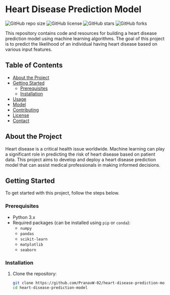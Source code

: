 # Heart Disease Prediction Model

![GitHub repo size](https://img.shields.io/github/repo-size/PranavW-02/heart-disease-prediction-model)
![GitHub license](https://img.shields.io/github/license/PranavW-02/heart-disease-prediction-model)
![GitHub stars](https://img.shields.io/github/stars/PranavW-02/heart-disease-prediction-model?style=social)
![GitHub forks](https://img.shields.io/github/forks/PranavW-02/heart-disease-prediction-model?style=social)

This repository contains code and resources for building a heart disease prediction model using machine learning algorithms. The goal of this project is to predict the likelihood of an individual having heart disease based on various input features.

## Table of Contents

- [About the Project](#about-the-project)
- [Getting Started](#getting-started)
  - [Prerequisites](#prerequisites)
  - [Installation](#installation)
- [Usage](#usage)
- [Model](#model)
- [Contributing](#contributing)
- [License](#license)
- [Contact](#contact)

## About the Project

Heart disease is a critical health issue worldwide. Machine learning can play a significant role in predicting the risk of heart disease based on patient data. This project aims to develop and deploy a heart disease prediction model that can assist medical professionals in making informed decisions.

## Getting Started

To get started with this project, follow the steps below.

### Prerequisites

- Python 3.x
- Required packages (can be installed using `pip` or `conda`):
  - `numpy`
  - `pandas`
  - `scikit-learn`
  - `matplotlib`
  - `seaborn`

### Installation

1. Clone the repository:

   ```bash
   git clone https://github.com/PranavW-02/heart-disease-prediction-model.git
   cd heart-disease-prediction-model
